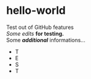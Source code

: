 # hello-world
Test out of GitHub features  
*Some edits* **for testing.**  
Some **_additional_** informations...
* T
* E
* S
* T
